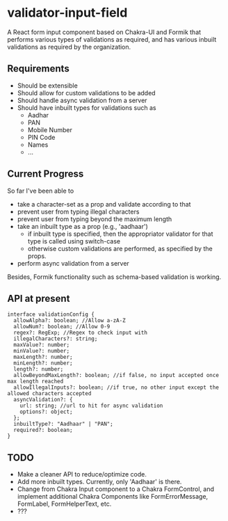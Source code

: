# validator-input-field

A React form input component based on Chakra-UI and Formik that performs various types of validations as required, and has various inbuilt validations as required by the organization.
  
## Requirements
- Should be extensible
- Should allow for custom validations to be added
- Should handle async validation from a server
- Should have inbuilt types for validations such as
  - Aadhar
  - PAN
  - Mobile Number
  - PIN Code
  - Names
  - ...

## Current Progress
So far I've been able to
- take a character-set as a prop and validate according to that
- prevent user from typing illegal characters
- prevent user from typing beyond the maximum length
- take an inbuilt type as a prop (e.g., 'aadhaar')
  - if inbuilt type is specified, then the appropriator validator for that type is called using switch-case
  - otherwise custom validations are performed, as specified by the props.
- perform async validation from a server
  
Besides, Formik functionality such as schema-based validation is working.

## API at present
    interface validationConfig {
      allowAlpha?: boolean; //Allow a-zA-Z
      allowNum?: boolean; //Allow 0-9
      regex?: RegExp; //Regex to check input with
      illegalCharacters?: string;
      maxValue?: number;
      minValue?: number;
      maxLength?: number;
      minLength?: number;
      length?: number;
      allowBeyondMaxLength?: boolean; //if false, no input accepted once max length reached
      allowIllegalInputs?: boolean; //if true, no other input except the allowed characters accepted
      asyncValidation?: {
        url: string; //url to hit for async validation
        options?: object;
      };
      inbuiltType?: "Aadhaar" | "PAN";
      required?: boolean;
    }

## TODO
- Make a cleaner API to reduce/optimize code.
- Add more inbuilt types. Currently, only 'Aadhaar' is there.
- Change from Chakra Input component to a Chakra FormControl, and implement additional Chakra Components like FormErrorMessage, FormLabel, FormHelperText, etc.
- ???
